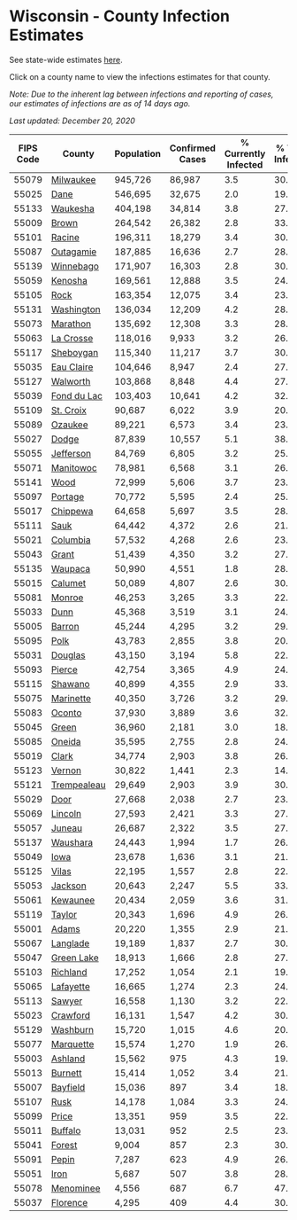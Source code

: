 # Wisconsin - County Infection Estimates

See state-wide estimates [here](/infections/us-wi).

Click on a county name to view the infections estimates for that county.

*Note: Due to the inherent lag between infections and reporting of cases, our estimates of infections are as of 14 days ago.*

*Last updated: December 20, 2020*

|   FIPS Code |                     County |   Population |   Confirmed Cases |   % Currently Infected |   % Total Infected |
|-------------|----------------------------|--------------|-------------------|------------------------|--------------------|
|       55079 |     [Milwaukee](milwaukee) |      945,726 |            86,987 |                    3.5 |               30.4 |
|       55025 |               [Dane](dane) |      546,695 |            32,675 |                    2.0 |               19.2 |
|       55133 |       [Waukesha](waukesha) |      404,198 |            34,814 |                    3.8 |               27.2 |
|       55009 |             [Brown](brown) |      264,542 |            26,382 |                    2.8 |               33.2 |
|       55101 |           [Racine](racine) |      196,311 |            18,279 |                    3.4 |               30.4 |
|       55087 |     [Outagamie](outagamie) |      187,885 |            16,636 |                    2.7 |               28.2 |
|       55139 |     [Winnebago](winnebago) |      171,907 |            16,303 |                    2.8 |               30.4 |
|       55059 |         [Kenosha](kenosha) |      169,561 |            12,888 |                    3.5 |               24.9 |
|       55105 |               [Rock](rock) |      163,354 |            12,075 |                    3.4 |               23.7 |
|       55131 |   [Washington](washington) |      136,034 |            12,209 |                    4.2 |               28.4 |
|       55073 |       [Marathon](marathon) |      135,692 |            12,308 |                    3.3 |               28.9 |
|       55063 |     [La Crosse](la-crosse) |      118,016 |             9,933 |                    3.2 |               26.5 |
|       55117 |     [Sheboygan](sheboygan) |      115,340 |            11,217 |                    3.7 |               30.8 |
|       55035 |   [Eau Claire](eau-claire) |      104,646 |             8,947 |                    2.4 |               27.2 |
|       55127 |       [Walworth](walworth) |      103,868 |             8,848 |                    4.4 |               27.1 |
|       55039 | [Fond du Lac](fond-du-lac) |      103,403 |            10,641 |                    4.2 |               32.8 |
|       55109 |     [St. Croix](st.-croix) |       90,687 |             6,022 |                    3.9 |               20.6 |
|       55089 |         [Ozaukee](ozaukee) |       89,221 |             6,573 |                    3.4 |               23.6 |
|       55027 |             [Dodge](dodge) |       87,839 |            10,557 |                    5.1 |               38.2 |
|       55055 |     [Jefferson](jefferson) |       84,769 |             6,805 |                    3.2 |               25.5 |
|       55071 |     [Manitowoc](manitowoc) |       78,981 |             6,568 |                    3.1 |               26.3 |
|       55141 |               [Wood](wood) |       72,999 |             5,606 |                    3.7 |               23.9 |
|       55097 |         [Portage](portage) |       70,772 |             5,595 |                    2.4 |               25.1 |
|       55017 |       [Chippewa](chippewa) |       64,658 |             5,697 |                    3.5 |               28.1 |
|       55111 |               [Sauk](sauk) |       64,442 |             4,372 |                    2.6 |               21.6 |
|       55021 |       [Columbia](columbia) |       57,532 |             4,268 |                    2.6 |               23.7 |
|       55043 |             [Grant](grant) |       51,439 |             4,350 |                    3.2 |               27.2 |
|       55135 |         [Waupaca](waupaca) |       50,990 |             4,551 |                    1.8 |               28.6 |
|       55015 |         [Calumet](calumet) |       50,089 |             4,807 |                    2.6 |               30.6 |
|       55081 |           [Monroe](monroe) |       46,253 |             3,265 |                    3.3 |               22.1 |
|       55033 |               [Dunn](dunn) |       45,368 |             3,519 |                    3.1 |               24.3 |
|       55005 |           [Barron](barron) |       45,244 |             4,295 |                    3.2 |               29.8 |
|       55095 |               [Polk](polk) |       43,783 |             2,855 |                    3.8 |               20.3 |
|       55031 |         [Douglas](douglas) |       43,150 |             3,194 |                    5.8 |               22.6 |
|       55093 |           [Pierce](pierce) |       42,754 |             3,365 |                    4.9 |               24.5 |
|       55115 |         [Shawano](shawano) |       40,899 |             4,355 |                    2.9 |               33.9 |
|       55075 |     [Marinette](marinette) |       40,350 |             3,726 |                    3.2 |               29.3 |
|       55083 |           [Oconto](oconto) |       37,930 |             3,889 |                    3.6 |               32.7 |
|       55045 |             [Green](green) |       36,960 |             2,181 |                    3.0 |               18.6 |
|       55085 |           [Oneida](oneida) |       35,595 |             2,755 |                    2.8 |               24.7 |
|       55019 |             [Clark](clark) |       34,774 |             2,903 |                    3.8 |               26.1 |
|       55123 |           [Vernon](vernon) |       30,822 |             1,441 |                    2.3 |               14.6 |
|       55121 | [Trempealeau](trempealeau) |       29,649 |             2,903 |                    3.9 |               30.9 |
|       55029 |               [Door](door) |       27,668 |             2,038 |                    2.7 |               23.3 |
|       55069 |         [Lincoln](lincoln) |       27,593 |             2,421 |                    3.3 |               27.6 |
|       55057 |           [Juneau](juneau) |       26,687 |             2,322 |                    3.5 |               27.3 |
|       55137 |       [Waushara](waushara) |       24,443 |             1,994 |                    1.7 |               26.2 |
|       55049 |               [Iowa](iowa) |       23,678 |             1,636 |                    3.1 |               21.7 |
|       55125 |             [Vilas](vilas) |       22,195 |             1,557 |                    2.8 |               22.0 |
|       55053 |         [Jackson](jackson) |       20,643 |             2,247 |                    5.5 |               33.5 |
|       55061 |       [Kewaunee](kewaunee) |       20,434 |             2,059 |                    3.6 |               31.8 |
|       55119 |           [Taylor](taylor) |       20,343 |             1,696 |                    4.9 |               26.1 |
|       55001 |             [Adams](adams) |       20,220 |             1,355 |                    2.9 |               21.2 |
|       55067 |       [Langlade](langlade) |       19,189 |             1,837 |                    2.7 |               30.5 |
|       55047 |   [Green Lake](green-lake) |       18,913 |             1,666 |                    2.8 |               27.8 |
|       55103 |       [Richland](richland) |       17,252 |             1,054 |                    2.1 |               19.4 |
|       55065 |     [Lafayette](lafayette) |       16,665 |             1,274 |                    2.3 |               24.5 |
|       55113 |           [Sawyer](sawyer) |       16,558 |             1,130 |                    3.2 |               22.4 |
|       55023 |       [Crawford](crawford) |       16,131 |             1,547 |                    4.2 |               30.4 |
|       55129 |       [Washburn](washburn) |       15,720 |             1,015 |                    4.6 |               20.0 |
|       55077 |     [Marquette](marquette) |       15,574 |             1,270 |                    1.9 |               26.2 |
|       55003 |         [Ashland](ashland) |       15,562 |               975 |                    4.3 |               19.4 |
|       55013 |         [Burnett](burnett) |       15,414 |             1,052 |                    3.4 |               21.3 |
|       55007 |       [Bayfield](bayfield) |       15,036 |               897 |                    3.4 |               18.7 |
|       55107 |               [Rusk](rusk) |       14,178 |             1,084 |                    3.3 |               24.2 |
|       55099 |             [Price](price) |       13,351 |               959 |                    3.5 |               22.6 |
|       55011 |         [Buffalo](buffalo) |       13,031 |               952 |                    2.5 |               23.2 |
|       55041 |           [Forest](forest) |        9,004 |               857 |                    2.3 |               30.5 |
|       55091 |             [Pepin](pepin) |        7,287 |               623 |                    4.9 |               26.7 |
|       55051 |               [Iron](iron) |        5,687 |               507 |                    3.8 |               28.0 |
|       55078 |     [Menominee](menominee) |        4,556 |               687 |                    6.7 |               47.5 |
|       55037 |       [Florence](florence) |        4,295 |               409 |                    4.4 |               30.8 |